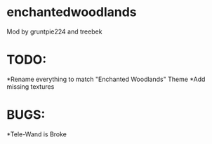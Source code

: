 enchantedwoodlands
==================

Mod by gruntpie224 and treebek

TODO:
==================
*Rename everything to match "Enchanted Woodlands" Theme
*Add missing textures


BUGS:
==================
*Tele-Wand is Broke
